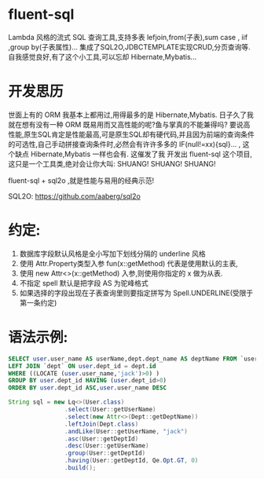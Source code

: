 # fluent-sql
Lambda 风格的流式 SQL 查询工具,支持多表 lefjoin,from(子表),sum case , iif ,group by(子表属性)...
集成了SQL2O,JDBCTEMPLATE实现CRUD,分页查询等. 自我感觉良好,有了这个小工具,可以忘却 Hibernate,Mybatis...

# 开发思历
世面上有的 ORM 我基本上都用过,用得最多的是 Hibernate,Mybatis. 
日子久了我就在想有没有一种 ORM 既易用而又高性能的呢?鱼与掌真的不能兼得吗? 要说高性能,原生SQL肯定是性能最高,可是原生SQL却有硬代码,并且因为前端的查询条件的可选性,自己手动拼接查询条件时,必然会有许许多多的 IF(null!=xx){sql}... , 这个缺点 Hibernate,Mybatis 一样也会有.
这催发了我 开发出 fluent-sql 这个项目, 这只是一个工具类,绝对会让你大叫: SHUANG! SHUANG! SHUANG!

fluent-sql + sql2o ,就是性能与易用的经典示范!

SQL2O: https://github.com/aaberg/sql2o

# 约定: 
1. 数据库字段默认风格是全小写加下划线分隔的 underline 风格
2. 使用 Attr.Property类型入参 fun(x::getMethod) 代表是使用默认的主表,
3. 使用 new Attr<>(x::getMethod) 入参,则使用你指定的 x 做为从表.
4. 不指定 spell 默认是把字段 AS 为驼峰格式
5. 如果选择的字段出现在子表查询里则要指定拼写为 Spell.UNDERLINE(受限于第一条约定)

# 语法示例:
```sql
SELECT user.user_name AS userName,dept.dept_name AS deptName FROM `user` AS user  
LEFT JOIN `dept` ON user.dept_id = dept.id 
WHERE ((LOCATE (user.user_name,'jack')>0) ) 
GROUP BY user.dept_id HAVING (user.dept_id>0) 
ORDER BY user.dept_id ASC,user.user_name DESC

```
```java
String sql = new Lq<>(User.class)
                .select(User::getUserName)
                .select(new Attr<>(Dept::getDeptName))
                .leftJoin(Dept.class)
                .andLike(User::getUserName, "jack")
                .asc(User::getDeptId)
                .desc(User::getUserName)
                .group(User::getDeptId)
                .having(User::getDeptId, Qe.Opt.GT, 0)
                .build();
```

